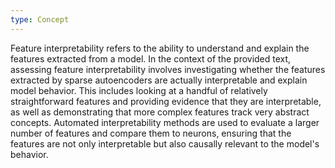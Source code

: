 ```yaml
---
type: Concept
---
```


Feature interpretability refers to the ability to understand and explain the features extracted from a model. In the context of the provided text, assessing feature interpretability involves investigating whether the features extracted by sparse autoencoders are actually interpretable and explain model behavior. This includes looking at a handful of relatively straightforward features and providing evidence that they are interpretable, as well as demonstrating that more complex features track very abstract concepts. Automated interpretability methods are used to evaluate a larger number of features and compare them to neurons, ensuring that the features are not only interpretable but also causally relevant to the model's behavior.